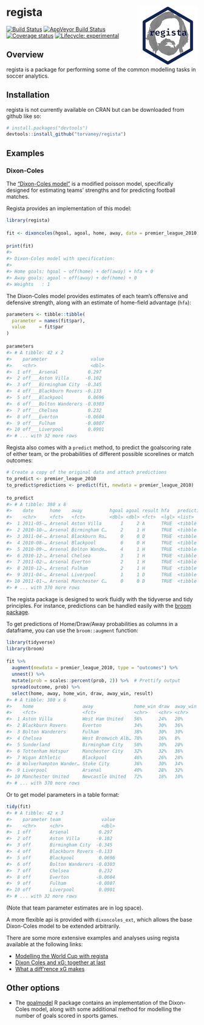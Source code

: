 
<!-- README.md is generated from README.Rmd. Please edit that file -->

# regista <img src="man/figures/logo.png" align="right" />

[![Build
Status](https://travis-ci.org/Torvaney/regista.svg?branch=master)](https://travis-ci.org/Torvaney/regista)
[![AppVeyor Build
Status](https://ci.appveyor.com/api/projects/status/github/Torvaney/regista?branch=master&svg=true)](https://ci.appveyor.com/project/Torvaney/regista)
[![Coverage
status](https://codecov.io/gh/Torvaney/regista/branch/master/graph/badge.svg)](https://codecov.io/github/Torvaney/regista?branch=master)
[![Lifecycle:
experimental](https://img.shields.io/badge/lifecycle-experimental-orange.svg)](https://www.tidyverse.org/lifecycle/#experimental)

## Overview

regista is a package for performing some of the common modelling tasks
in soccer analytics.

## Installation

regista is not currently available on CRAN but can be downloaded from
github like so:

``` r
# install.packages("devtools")
devtools::install_github("torvaney/regista")
```

## Examples

### Dixon-Coles

The [“Dixon-Coles
model”](http://web.math.ku.dk/~rolf/teaching/thesis/DixonColes.pdf) is
a modified poisson model, specifically designed for estimating teams’
strengths and for predicting football matches.

Regista provides an implementation of this model:

``` r
library(regista)

fit <- dixoncoles(hgoal, agoal, home, away, data = premier_league_2010)

print(fit)
#> 
#> Dixon-Coles model with specification:
#> 
#> Home goals: hgoal ~ off(home) + def(away) + hfa + 0
#> Away goals: agoal ~ off(away) + def(home) + 0
#> Weights   : 1
```

The Dixon-Coles model provides estimates of each team’s offensive and
defensive strength, along with an estimate of home-field advantage
(`hfa`):

``` r
parameters <- tibble::tibble(
  parameter = names(fit$par),
  value     = fit$par
)

parameters
#> # A tibble: 42 x 2
#>    parameter                value
#>    <chr>                    <dbl>
#>  1 off___Arsenal           0.297 
#>  2 off___Aston Villa      -0.102 
#>  3 off___Birmingham City  -0.345 
#>  4 off___Blackburn Rovers -0.133 
#>  5 off___Blackpool         0.0696
#>  6 off___Bolton Wanderers -0.0303
#>  7 off___Chelsea           0.232 
#>  8 off___Everton          -0.0604
#>  9 off___Fulham           -0.0807
#> 10 off___Liverpool         0.0901
#> # ... with 32 more rows
```

Regista also comes with a `predict` method, to predict the goalscoring
rate of either team, or the probabilities of different possible
scorelines or match outcomes:

``` r
# Create a copy of the original data and attach predictions
to_predict <- premier_league_2010
to_predict$predictions <- predict(fit, newdata = premier_league_2010)

to_predict
#> # A tibble: 380 x 8
#>    date      home    away          hgoal agoal result hfa   predictions   
#>    <chr>     <fct>   <fct>         <dbl> <dbl> <fct>  <lgl> <list>        
#>  1 2011-05-… Arsenal Aston Villa       1     2 A      TRUE  <tibble [2 × …
#>  2 2010-10-… Arsenal Birmingham C…     2     1 H      TRUE  <tibble [2 × …
#>  3 2011-04-… Arsenal Blackburn Ro…     0     0 D      TRUE  <tibble [2 × …
#>  4 2010-08-… Arsenal Blackpool         6     0 H      TRUE  <tibble [2 × …
#>  5 2010-09-… Arsenal Bolton Wande…     4     1 H      TRUE  <tibble [2 × …
#>  6 2010-12-… Arsenal Chelsea           3     1 H      TRUE  <tibble [2 × …
#>  7 2011-02-… Arsenal Everton           2     1 H      TRUE  <tibble [2 × …
#>  8 2010-12-… Arsenal Fulham            2     1 H      TRUE  <tibble [2 × …
#>  9 2011-04-… Arsenal Liverpool         1     1 D      TRUE  <tibble [2 × …
#> 10 2011-01-… Arsenal Manchester C…     0     0 D      TRUE  <tibble [2 × …
#> # ... with 370 more rows
```

The regista package is designed to work fluidly with the tidyverse and
tidy principles. For instance, predictions can be handled easily with
the [broom
package](https://www.tidyverse.org/articles/2018/07/broom-0-5-0/).

To get predictions of Home/Draw/Away probabilities as columns in a
dataframe, you can use the `broom::augment` function:

``` r
library(tidyverse)
library(broom)

fit %>% 
  augment(newdata = premier_league_2010, type = "outcomes") %>% 
  unnest() %>%
  mutate(prob = scales::percent(prob, 2)) %>%  # Prettify output
  spread(outcome, prob) %>% 
  select(home, away, home_win, draw, away_win, result)
#> # A tibble: 380 x 6
#>    home                  away               home_win draw  away_win result
#>    <fct>                 <fct>              <chr>    <chr> <chr>    <fct> 
#>  1 Aston Villa           West Ham United    56%      24%   20%      H     
#>  2 Blackburn Rovers      Everton            34%      30%   36%      H     
#>  3 Bolton Wanderers      Fulham             38%      30%   30%      D     
#>  4 Chelsea               West Bromwich Alb… 78%      16%   8%       H     
#>  5 Sunderland            Birmingham City    50%      30%   20%      D     
#>  6 Tottenham Hotspur     Manchester City    32%      32%   36%      D     
#>  7 Wigan Athletic        Blackpool          46%      26%   28%      A     
#>  8 Wolverhampton Wander… Stoke City         36%      30%   34%      H     
#>  9 Liverpool             Arsenal            40%      28%   32%      D     
#> 10 Manchester United     Newcastle United   72%      18%   10%      H     
#> # ... with 370 more rows
```

Or to get model parameters in a table format:

``` r
tidy(fit)
#> # A tibble: 42 x 3
#>    parameter team               value
#>    <chr>     <chr>              <dbl>
#>  1 off       Arsenal           0.297 
#>  2 off       Aston Villa      -0.102 
#>  3 off       Birmingham City  -0.345 
#>  4 off       Blackburn Rovers -0.133 
#>  5 off       Blackpool         0.0696
#>  6 off       Bolton Wanderers -0.0303
#>  7 off       Chelsea           0.232 
#>  8 off       Everton          -0.0604
#>  9 off       Fulham           -0.0807
#> 10 off       Liverpool         0.0901
#> # ... with 32 more rows
```

(Note that team parameter estimates are in log space).

A more flexible api is provided with `dixoncoles_ext`, which allows the
base Dixon-Coles model to be extended arbitrarily.

There are some more extensive examples and analyses using regista
available at the following links:

  - [Modelling the World Cup with
    regista](http://www.statsandsnakeoil.com/2018/06/05/modelling-the-world-cup-with-regista/)
  - [Dixon Coles and xG: together at
    last](http://www.statsandsnakeoil.com/2018/06/22/dixon-coles-and-xg-together-at-last/)
  - [What a diff’rence xG
    makes](http://www.statsandsnakeoil.com/2018/07/15/what-a-diff-rence-xg-makes/)

## Other options

  - The [goalmodel](https://github.com/opisthokonta/goalmodel) R package
    contains an implementation of the Dixon-Coles model, along with some
    additional method for modelling the number of goals scored in sports
    games.
